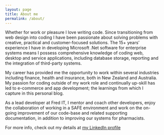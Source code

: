```yaml
---
layout: page
title: About me
permalink: /about/
---
```


Whether for work or pleasure I love writing code. Since transitioning from web design into coding I have been passionate about solving problems with creative, practical and customer-focused solutions. The 15+ years’ experience I have in developing Microsoft .Net software for enterprise systems means I possess comprehensive knowledge of coding web, desktop and service applications, including database storage, reporting and the integration of third-party systems. 

My career has provided me the opportunity to work within several industries including finance, health and insurance, both in New Zealand and Australia. My passion for coding outside of my work role and continually up-skill has led to e-commerce and app development; the learnings from which I capture in this personal blog.

As a lead developer at Fred IT, I mentor and coach other developers, enjoy the collaboration of working in a SAFE environment and work on the on-going improvement of our code-base and related supporting documentation, in addition to improving our systems for pharmacists.

For more info, check out my details at [my LinkedIn profile](www.linkedin.com/in/jon-finn-angelo-9a26883)

